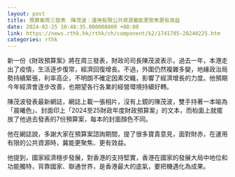 ```yaml
---
layout: post
title: 預算案周三發表　陳茂波：運用有限公共資源冀能更聚焦更有效益
date: 2024-02-25 10:48:35.000000000 +08:00
link: https://news.rthk.hk/rthk/ch/component/k2/1741785-20240225.htm
categories: rthk
---
```


新一份《財政預算案》將在周三發表，財政司司長陳茂波表示，過去一年，本港走出了疫情，生活逐步復常，經濟回復增長。不過，外圍仍然複雜多變，地緣政治局勢持續緊張，利率高企，不明朗不確定因素交織，影響了經濟增長的力度。他預期今年經濟會逐步改善，也期望各行各業的經營環境持續好轉。

陳茂波發表最新網誌，網誌上載一張相片，沒有上鏡的陳茂波，雙手持著一本喻為「晨曦色」、封面印上「2024至25財政年度財政預算案」的文本，而枱面上就擺放了他過去發表的7份預算案，每本的封面顏色不同。

他在網誌說，多謝大家在預算案諮詢期間，提了很多寶貴意見，面對財赤，在運用有限的公共資源時，冀能更聚焦、更有效益。

他提到，國家經濟穩步發展，對香港的支持堅實，香港在國家的發展大局中地位和功能獨特，背靠國家、聯通世界，是香港最大的底氣，要把機遇化為成果。
